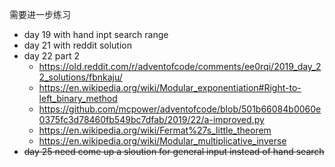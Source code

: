 需要进一步练习

- day 19 with hand inpt search range
- day 21 with reddit solution
- day 22 part 2
    - https://old.reddit.com/r/adventofcode/comments/ee0rqi/2019_day_22_solutions/fbnkaju/
    - https://en.wikipedia.org/wiki/Modular_exponentiation#Right-to-left_binary_method
    - https://github.com/mcpower/adventofcode/blob/501b66084b0060e0375fc3d78460fb549bc7dfab/2019/22/a-improved.py
    - https://en.wikipedia.org/wiki/Fermat%27s_little_theorem
    - https://en.wikipedia.org/wiki/Modular_multiplicative_inverse
- ~~day 25 need come up a sloution for general input instead of hand search~~